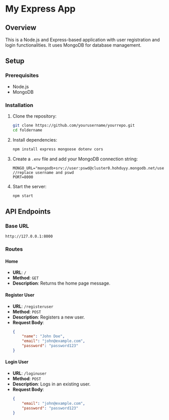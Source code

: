 # My Express App

## Overview

This is a Node.js and Express-based application with user registration and login functionalities. It uses MongoDB for database management.

## Setup

### Prerequisites

- Node.js
- MongoDB

### Installation

1. Clone the repository:
    ```bash
    git clone https://github.com/yourusername/yourrepo.git
    cd foldername
    ```

2. Install dependencies:
    ```bash
    npm install express mongoose dotenv cors
    ```

3. Create a `.env` file and add your MongoDB connection string:
    ```env
    MONGO_URL="mongodb+srv://user:pswd@cluster0.hohduyy.mongodb.net/userLoginApp" //replace username and pswd
    PORT=8000
    ```

4. Start the server:
    ```bash
    npm start
    ```

## API Endpoints

### Base URL

`http://127.0.0.1:8000`

### Routes

#### Home

- **URL**: `/`
- **Method**: `GET`
- **Description**: Returns the home page message.

#### Register User

- **URL**: `/registeruser`
- **Method**: `POST`
- **Description**: Registers a new user.
- **Request Body**:
    ```json
    {
        "name": "John Doe",
        "email": "john@example.com",
        "password": "password123"
    }
    ```

#### Login User

- **URL**: `/loginuser`
- **Method**: `POST`
- **Description**: Logs in an existing user.
- **Request Body**:
    ```json
    {
        "email": "john@example.com",
        "password": "password123"
    }
    ```



